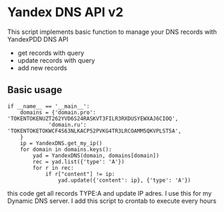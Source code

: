 # Yandex DNS API v2

This script implements basic function to manage your DNS records with YandexPDD DNS API
  - get records with query 
  - update records with query
  - add new records

## Basic usage
    if __name__ == '__main__':
        domains = {'domain.pro': 'TOKENTOKENUZT262YVD6S24RASKVT3FILR3RXDUSYEWXAJ6CIOQ',
                 'domain.ru': 'TOKENTOKETOKWCF4S63NLKACP52PVKG4TR3LRCOAMM5QKVPLST5A',
        }
        ip = YandexDNS.get_my_ip()
        for domain in domains.keys():
            yad = YandexDNS(domain, domains[domain])
            rec = yad.list({'type': 'A'})
            for r in rec:
                if r["content"] != ip:
                    yad.update({'content': ip}, {'type': 'A'})

this code get all records TYPE:A and update IP adres. I use this for my Dynamic DNS server.
I add this script to crontab to execute every hours

